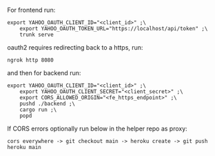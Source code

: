 For frontend run:

```
export YAHOO_OAUTH_CLIENT_ID="<client_id>" ;\
    export YAHOO_OAUTH_TOKEN_URL="https://localhost/api/token" ;\
    trunk serve
```

oauth2 requires redirecting back to a https, run:

```
ngrok http 8080
```

and then for backend run:

```
export YAHOO_OAUTH_CLIENT_ID="<client_id>" ;\
    export YAHOO_OAUTH_CLIENT_SECRET="<client_secret>" ;\
    export CORS_ALLOWED_ORIGIN="<fe_https_endpoint>" ;\
    pushd ./backend ;\
    cargo run ;\
    popd
```

If CORS errors optionally run below in the helper repo as proxy:

```
cors everywhere -> git checkout main -> heroku create -> git push heroku main

```

